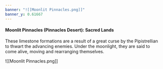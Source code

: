 ```yaml
---
banner: "![[Moonlit Pinnacles.png]]"
banner_y: 0.61667
---
```

#### Moonlit Pinnacles (Pinnacles Desert): Sacred Lands

These limestone formations are a result of a great curse by the Pipistrellian to thwart the advancing enemies. Under the moonlight, they are said to come alive, moving and rearranging themselves.

![[Moonlit Pinnacles.png]]